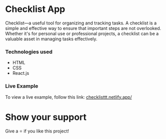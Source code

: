 # Checklist App
Checklist—a useful tool for organizing and tracking tasks. A checklist is a simple and effective way to ensure that important steps are not overlooked. Whether it's for personal use or professional projects, a checklist can be a valuable asset in managing tasks effectively.

### Technologies used
- HTML
- CSS
- React.js

### Live Example
To view a live example, follow this link: [checklisttt.netlify.app/](https://checklisttt.netlify.app/)

# Show your support
Give a ⭐️ if you like this project!
